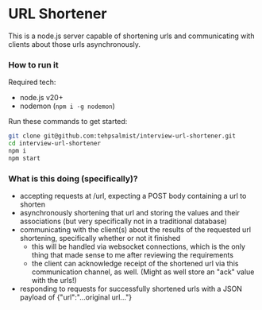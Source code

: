 # URL Shortener

This is a node.js server capable of shortening urls and communicating with clients about those urls asynchronously.

### How to run it

Required tech:

- node.js v20+
- nodemon (`npm i -g nodemon`)

Run these commands to get started:

```sh
git clone git@github.com:tehpsalmist/interview-url-shortener.git
cd interview-url-shortener
npm i
npm start
```

### What is this doing (specifically)?

- accepting requests at /url, expecting a POST body containing a url to shorten
- asynchronously shortening that url and storing the values and their associations (but very specifically not in a traditional database)
- communicating with the client(s) about the results of the requested url shortening, specifically whether or not it finished
  - this will be handled via websocket connections, which is the only thing that made sense to me after reviewing the requirements
  - the client can acknowledge receipt of the shortened url via this communication channel, as well. (Might as well store an "ack" value with the urls!)
- responding to requests for successfully shortened urls with a JSON payload of {"url":"...original url..."}
